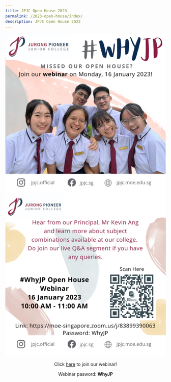 ```yaml
---
title: JPJC Open House 2023
permalink: /2023-open-house/index/
description: JPJC Open House 2023
---
```

<div align=justify>
<center>
<img src="/images/About%20JPJC/Open%20House%202023/TD1.png"></center>
	
<center>
<img src="/images/About%20JPJC/Open%20House%202023/CD1.png">

<p>Click <a href="https://moe-singapore.zoom.us/j/83899390063">here</a> to join our webinar!</p>

<p>Webinar pasword: <strong>WhyJP</strong></p>
	</div>